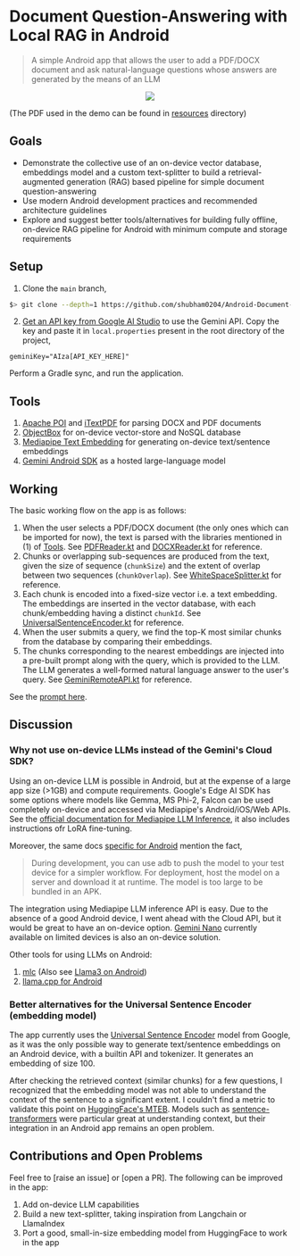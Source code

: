 # Document Question-Answering with Local RAG in Android

> A simple Android app that allows the user to add a PDF/DOCX document and ask natural-language questions whose 
> answers are generated by the means of an LLM

<p align="center">
  <img src="https://github.com/shubham0204/Android-Document-QA/assets/41076823/ee478133-815f-40da-b89b-e0b927a38254"/>
</p>

(The PDF used in the demo can be found in [resources](https://github.com/shubham0204/Android-Document-QA/tree/main/resources) directory)

## Goals

- Demonstrate the collective use of an on-device vector database, embeddings model and a custom text-splitter to build a retrieval-augmented generation (RAG) based pipeline for simple document question-answering
- Use modern Android development practices and recommended architecture guidelines
- Explore and suggest better tools/alternatives for building fully offline, on-device RAG pipeline for Android with minimum compute and storage requirements

## Setup

1. Clone the `main` branch, 

```bash
$> git clone --depth=1 https://github.com/shubham0204/Android-Document-QA
```

2. [Get an API key from Google AI Studio](https://ai.google.dev/gemini-api/docs/api-key) to use the Gemini API. Copy 
the key and paste it in `local.properties` present in the root directory of the project,

```
geminiKey="AIza[API_KEY_HERE]"
```

Perform a Gradle sync, and run the application. 

## Tools

1. [Apache POI](https://poi.apache.org/) and [iTextPDF](https://github.com/itext/itextpdf) for parsing DOCX and PDF documents
2. [ObjectBox](https://objectbox.io/) for on-device vector-store and NoSQL database
3. [Mediapipe Text Embedding](https://ai.google.dev/edge/mediapipe/solutions/text/text_embedder/android) for generating on-device text/sentence embeddings
4. [Gemini Android SDK](https://developer.android.com/ai/google-ai-client-sdk) as a hosted large-language model

## Working 

The basic working flow on the app is as follows:

1. When the user selects a PDF/DOCX document (the only ones which can be imported for now), the text is parsed with 
the libraries mentioned in (1) of [Tools](#tools). See [PDFReader.kt](https://github.com/shubham0204/Android-Document-QA/blob/main/app/src/main/java/com/ml/shubham0204/docqa/domain/readers/PDFReader.kt) and [DOCXReader.kt](https://github.com/shubham0204/Android-Document-QA/blob/main/app/src/main/java/com/ml/shubham0204/docqa/domain/readers/DOCXReader.kt) for reference.
2. Chunks or overlapping sub-sequences are produced from the text, given the size of sequence (`chunkSize`) and 
the extent of overlap between two sequences (`chunkOverlap`). See [WhiteSpaceSplitter.kt](https://github.com/shubham0204/Android-Document-QA/blob/main/app/src/main/java/com/ml/shubham0204/docqa/domain/splitters/WhiteSpaceSplitter.kt) for reference.
3. Each chunk is encoded into a fixed-size vector i.e. a text embedding. The embeddings are inserted in the vector database, with each chunk/embedding having a distinct `chunkId`. See [UniversalSentenceEncoder.kt](https://github.com/shubham0204/Android-Document-QA/blob/main/app/src/main/java/com/ml/shubham0204/docqa/domain/embeddings/UniversalSentenceEncoder.kt) for reference.
4. When the user submits a query, we find the top-K most similar chunks from the database by comparing their embeddings.
5. The chunks corresponding to the nearest embeddings are injected into a pre-built prompt along with the query, which is provided to the LLM. The LLM generates a well-formed natural language answer to the user's query. See [GeminiRemoteAPI.kt](https://github.com/shubham0204/Android-Document-QA/blob/main/app/src/main/java/com/ml/shubham0204/docqa/domain/llm/GeminiRemoteAPI.kt) for reference.

See the [prompt here](https://github.com/shubham0204/Android-Document-QA/blob/main/app/src/main/res/values/strings.xml).

## Discussion

### Why not use on-device LLMs instead of the Gemini's Cloud SDK?

Using an on-device LLM is possible in Android, but at the expense of a large app size (>1GB) and compute requirements. Google's Edge AI SDK has some options where models like Gemma, MS Phi-2, Falcon can be used completely on-device and accessed via Mediapipe's Android/iOS/Web APIs. See the [official documentation for Mediapipe LLM Inference](https://ai.google.dev/edge/mediapipe/solutions/genai/llm_inference), it also includes instructions ofr LoRA fine-tuning.

Moreover, the same docs [specific for Android](https://ai.google.dev/edge/mediapipe/solutions/genai/llm_inference/android) mention the fact,

> During development, you can use adb to push the model to your test device for a simpler workflow. For deployment, host the model on a server and download it at runtime. The model is too large to be bundled in an APK.

The integration using Mediapipe LLM inference API is easy. Due to the absence of a good Android device, I went ahead with the Cloud API, but it would be great to have an on-device option. [Gemini Nano](https://ai.google.dev/gemini-api/docs/get-started/android_aicore) currently available on limited devices is also an on-device solution.

Other tools for using LLMs on Android:

1. [mlc](https://llm.mlc.ai/docs/deploy/android.html) (Also see [Llama3 on Android](https://github.com/NSTiwari/Llama3-on-Mobile))
2. [llama.cpp for Android](https://github.com/JackZeng0208/llama.cpp-android-tutorial)

### Better alternatives for the Universal Sentence Encoder (embedding model)

The app currently uses the [Universal Sentence Encoder](https://www.kaggle.com/models/google/universal-sentence-encoder) model from Google, as it was the only possible way to generate text/sentence embeddings on an Android device, with a builtin API and tokenizer. It generates an embedding of size 100. 

After checking the retrieved context (similar chunks) for a few questions, I recognized that the embedding model was not able to understand the context of the sentence to a significant extent. I couldn't find a metric to validate this point on [HuggingFace's MTEB](https://huggingface.co/spaces/mteb/leaderboard). Models such as [sentence-transformers](https://huggingface.co/sentence-transformers) were particular great at understanding context, but their integration in an Android app remains an open problem.

## Contributions and Open Problems

Feel free to [raise an issue] or [open a PR]. The following can be improved in the app:

1. Add on-device LLM capabilities
2. Build a new text-splitter, taking inspiration from Langchain or LlamaIndex
3. Port a good, small-in-size embedding model from HuggingFace to work in the app